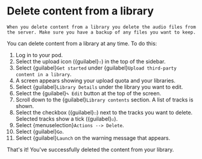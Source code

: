 # Delete content from a library

```{warning}
When you delete content from a library you delete the audio files from the server. Make sure you have a backup of any files you want to keep.
```

You can delete content from a library at any time. To do this:

1. Log in to your pod.
2. Select the upload icon ({guilabel}`⇧`) in the top of the sidebar.
3. Select {guilabel}`Get started` under {guilabel}`Upload third-party content in a library`.
4. A screen appears showing your upload quota and your libraries.
5. Select {guilabel}`Library Details` under the library you want to edit.
6. Select the {guilabel}`✎ Edit`  button at the top of the screen.
7. Scroll down to the {guilabel}`Library contents` section. A list of tracks is shown.
8. Select the checkbox ({guilabel}`☐`) next to the tracks you want to delete. Selected tracks show a tick ({guilabel}`☑︎`).
9. Select {menuselection}`Actions --> Delete`.
10. Select {guilabel}`Go`.
11. Select {guilabel}`Launch` on the warning message that appears.

That's it! You've successfully deleted the content from your library.
